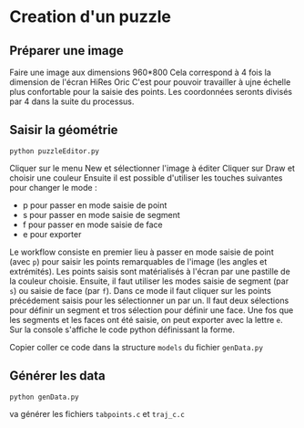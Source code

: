 

# Creation d'un puzzle 

## Préparer une image

Faire une image aux dimensions 960*800
Cela correspond à 4 fois la dimension de l'écran HiRes Oric 
C'est pour pouvoir travailler à ujne échelle plus confortable pour la saisie des points.
Les coordonnées seronts divisés par 4 dans la suite du processus.


## Saisir la géométrie

```
python puzzleEditor.py
```

Cliquer sur le menu New et sélectionner l'image à éditer
Cliquer sur Draw et choisir une couleur
Ensuite il est possible d'utiliser les touches suivantes pour changer le mode :

- p pour passer en mode saisie de point
- s pour passer en mode saisie de segment 
- f pour passer en mode saisie de face
- e pour exporter

Le workflow consiste en premier lieu à passer en mode saisie de point (avec `p`) pour saisir les points remarquables de l'image (les angles et extrémités). Les points saisis sont matérialisés à l'écran par une pastille de la couleur choisie.
Ensuite, il faut utiliser les modes saisie de segment (par `s`) ou saisie de face (par `f`). Dans ce mode il faut cliquer sur les points précédement saisis pour les sélectionner un par un. Il faut deux sélections pour définir un segment et tros sélection pour définir une face.
Une fos que les segments et les faces ont été saisie, on peut exporter avec la lettre `e`.
Sur la console s'affiche le code python définissant la forme.

Copier coller ce code dans la structure `models` du fichier `genData.py`

## Générer les data

```
python genData.py
```

va générer les fichiers `tabpoints.c` et `traj_c.c`


